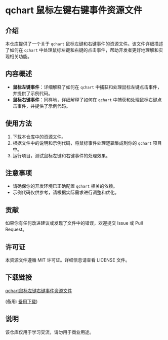 # qchart 鼠标左键右键事件资源文件

## 介绍

本仓库提供了一个关于 `qchart` 鼠标左键和右键事件的资源文件。该文件详细描述了如何在 `qchart` 中处理鼠标左键和右键的点击事件，帮助开发者更好地理解和实现相关功能。

## 内容概述

- **鼠标左键事件**：详细解释了如何在 `qchart` 中捕获和处理鼠标左键点击事件，并提供了示例代码。
- **鼠标右键事件**：同样地，详细解释了如何在 `qchart` 中捕获和处理鼠标右键点击事件，并提供了示例代码。

## 使用方法

1. 下载本仓库中的资源文件。
2. 根据文件中的说明和示例代码，将鼠标事件处理逻辑集成到你的 `qchart` 项目中。
3. 运行项目，测试鼠标左键和右键事件的处理效果。

## 注意事项

- 请确保你的开发环境已正确配置 `qchart` 相关的依赖。
- 示例代码仅供参考，请根据实际需求进行调整和优化。

## 贡献

如果你有任何改进建议或发现了文件中的错误，欢迎提交 Issue 或 Pull Request。

## 许可证

本资源文件遵循 MIT 许可证。详细信息请查看 LICENSE 文件。

## 下载链接
[qchart鼠标左键右键事件资源文件](https://pan.quark.cn/s/1304688404c4) 

(备用: [备用下载](https://pan.baidu.com/s/1sqOWmL1j2FlFy9ocuwvQRw?pwd=q04u))

## 说明

该仓库仅用于学习交流，请勿用于商业用途。

